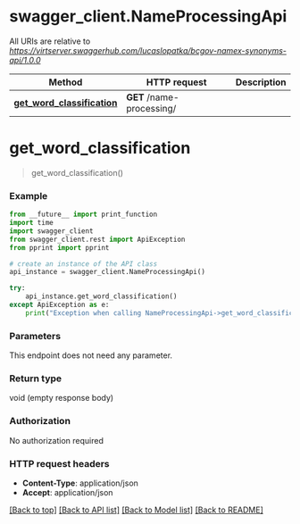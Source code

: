 # swagger_client.NameProcessingApi

All URIs are relative to *https://virtserver.swaggerhub.com/lucaslopatka/bcgov-namex-synonyms-api/1.0.0*

Method | HTTP request | Description
------------- | ------------- | -------------
[**get_word_classification**](NameProcessingApi.md#get_word_classification) | **GET** /name-processing/ | 


# **get_word_classification**
> get_word_classification()



### Example
```python
from __future__ import print_function
import time
import swagger_client
from swagger_client.rest import ApiException
from pprint import pprint

# create an instance of the API class
api_instance = swagger_client.NameProcessingApi()

try:
    api_instance.get_word_classification()
except ApiException as e:
    print("Exception when calling NameProcessingApi->get_word_classification: %s\n" % e)
```

### Parameters
This endpoint does not need any parameter.

### Return type

void (empty response body)

### Authorization

No authorization required

### HTTP request headers

 - **Content-Type**: application/json
 - **Accept**: application/json

[[Back to top]](#) [[Back to API list]](../README.md#documentation-for-api-endpoints) [[Back to Model list]](../README.md#documentation-for-models) [[Back to README]](../README.md)

